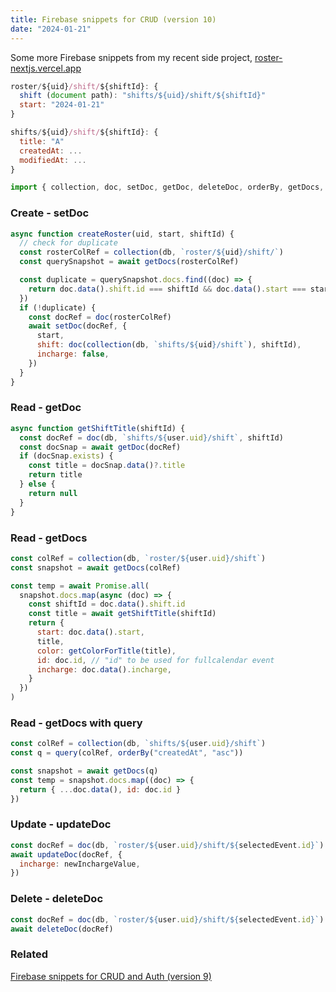 ```yaml
---
title: Firebase snippets for CRUD (version 10)
date: "2024-01-21"
---
```


Some more Firebase snippets from my recent side project, [roster-nextjs.vercel.app](https://roster-nextjs.vercel.app)

```js
roster/${uid}/shift/${shiftId}: {
  shift (document path): "shifts/${uid}/shift/${shiftId}"
  start: "2024-01-21"
}

shifts/${uid}/shift/${shiftId}: {
  title: "A"
  createdAt: ...
  modifiedAt: ...
}
```

```js
import { collection, doc, setDoc, getDoc, deleteDoc, orderBy, getDocs, updateDoc } from "firebase/firestore"
```

### Create - setDoc

```js
async function createRoster(uid, start, shiftId) {
  // check for duplicate
  const rosterColRef = collection(db, `roster/${uid}/shift/`)
  const querySnapshot = await getDocs(rosterColRef)

  const duplicate = querySnapshot.docs.find((doc) => {
    return doc.data().shift.id === shiftId && doc.data().start === start
  })
  if (!duplicate) {
    const docRef = doc(rosterColRef)
    await setDoc(docRef, {
      start,
      shift: doc(collection(db, `shifts/${uid}/shift`), shiftId),
      incharge: false,
    })
  }
}
```

### Read - getDoc

```js
async function getShiftTitle(shiftId) {
  const docRef = doc(db, `shifts/${user.uid}/shift`, shiftId)
  const docSnap = await getDoc(docRef)
  if (docSnap.exists) {
    const title = docSnap.data()?.title
    return title
  } else {
    return null
  }
}
```

### Read - getDocs

```js
const colRef = collection(db, `roster/${user.uid}/shift`)
const snapshot = await getDocs(colRef)

const temp = await Promise.all(
  snapshot.docs.map(async (doc) => {
    const shiftId = doc.data().shift.id
    const title = await getShiftTitle(shiftId)
    return {
      start: doc.data().start,
      title,
      color: getColorForTitle(title),
      id: doc.id, // "id" to be used for fullcalendar event
      incharge: doc.data().incharge,
    }
  })
)
```

### Read - getDocs with query

```js
const colRef = collection(db, `shifts/${user.uid}/shift`)
const q = query(colRef, orderBy("createdAt", "asc"))

const snapshot = await getDocs(q)
const temp = snapshot.docs.map((doc) => {
  return { ...doc.data(), id: doc.id }
})
```

### Update - updateDoc

```js
const docRef = doc(db, `roster/${user.uid}/shift/${selectedEvent.id}`)
await updateDoc(docRef, {
  incharge: newInchargeValue,
})
```

### Delete - deleteDoc

```js
const docRef = doc(db, `roster/${user.uid}/shift/${selectedEvent.id}`)
await deleteDoc(docRef)
```

### Related

[Firebase snippets for CRUD and Auth (version 9)](/posts/2022-04-08-firebase-v9-crud)
